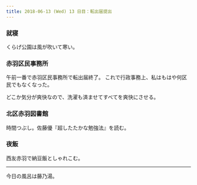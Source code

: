 ```yaml
---
title: 2018-06-13 (Wed) 13 日目：転出届提出
---
```


### 就寝

くらげ公園は風が吹いて寒い。

### 赤羽区民事務所

午前一番で赤羽区民事務所で転出届終了。
これで行政事務上、私はもはや何区民でもなくなった。

どこか気分が爽快なので、洗濯も済ませてすべてを爽快にさせる。

### 北区赤羽図書館

時間つぶし。佐藤優『超したたかな勉強法』を読む。

### 夜飯

西友赤羽で納豆飯としゃれこむ。

---

今日の風呂は藤乃湯。

